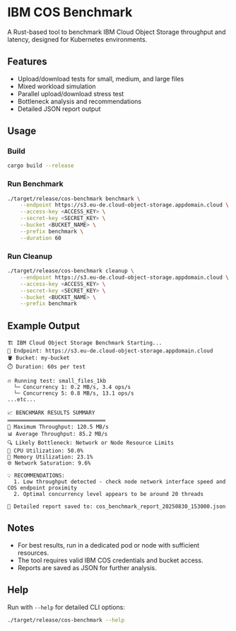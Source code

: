 # IBM COS Benchmark

A Rust-based tool to benchmark IBM Cloud Object Storage throughput and latency, designed for Kubernetes environments.

## Features
- Upload/download tests for small, medium, and large files
- Mixed workload simulation
- Parallel upload/download stress test
- Bottleneck analysis and recommendations
- Detailed JSON report output

## Usage

### Build
```sh
cargo build --release
```

### Run Benchmark
```sh
./target/release/cos-benchmark benchmark \
    --endpoint https://s3.eu-de.cloud-object-storage.appdomain.cloud \
    --access-key <ACCESS_KEY> \
    --secret-key <SECRET_KEY> \
    --bucket <BUCKET_NAME> \
    --prefix benchmark \
    --duration 60
```

### Run Cleanup
```sh
./target/release/cos-benchmark cleanup \
    --endpoint https://s3.eu-de.cloud-object-storage.appdomain.cloud \
    --access-key <ACCESS_KEY> \
    --secret-key <SECRET_KEY> \
    --bucket <BUCKET_NAME> \
    --prefix benchmark
```

## Example Output
```
🏗️ IBM Cloud Object Storage Benchmark Starting...
📍 Endpoint: https://s3.eu-de.cloud-object-storage.appdomain.cloud
🪣 Bucket: my-bucket
⏱️ Duration: 60s per test

🔥 Running test: small_files_1kb
  └─ Concurrency 1: 0.2 MB/s, 3.4 ops/s
  └─ Concurrency 5: 0.8 MB/s, 13.1 ops/s
...etc...

📈 BENCHMARK RESULTS SUMMARY
═══════════════════════════════
🚀 Maximum Throughput: 120.5 MB/s
📊 Average Throughput: 85.2 MB/s
🔍 Likely Bottleneck: Network or Node Resource Limits
💾 CPU Utilization: 50.0%
🧠 Memory Utilization: 23.1%
🌐 Network Saturation: 9.6%

💡 RECOMMENDATIONS:
  1. Low throughput detected - check node network interface speed and COS endpoint proximity
  2. Optimal concurrency level appears to be around 20 threads

💾 Detailed report saved to: cos_benchmark_report_20250830_153000.json
```

## Notes
- For best results, run in a dedicated pod or node with sufficient resources.
- The tool requires valid IBM COS credentials and bucket access.
- Reports are saved as JSON for further analysis.

## Help
Run with `--help` for detailed CLI options:
```sh
./target/release/cos-benchmark --help
```
